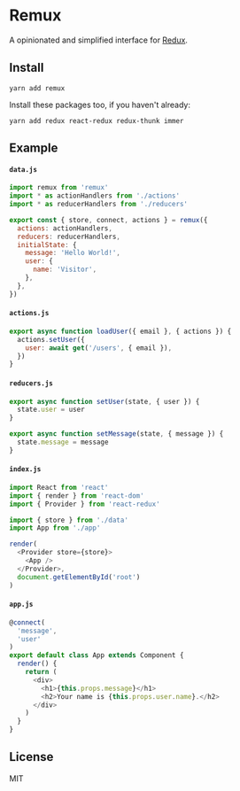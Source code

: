 # Remux

A opinionated and simplified interface for [Redux](https://redux.js.org/).

## Install

```
yarn add remux
```

Install these packages too, if you haven't already:

```
yarn add redux react-redux redux-thunk immer
```

## Example

#### `data.js`

```js
import remux from 'remux'
import * as actionHandlers from './actions'
import * as reducerHandlers from './reducers'

export const { store, connect, actions } = remux({
  actions: actionHandlers,
  reducers: reducerHandlers,
  initialState: {
    message: 'Hello World!',
    user: {
      name: 'Visitor',
    },
  },
})
```

#### `actions.js`

```js
export async function loadUser({ email }, { actions }) {
  actions.setUser({
    user: await get('/users', { email }),
  })
}
```

#### `reducers.js`

```js
export async function setUser(state, { user }) {
  state.user = user
}

export async function setMessage(state, { message }) {
  state.message = message
}
```

#### `index.js`

```js
import React from 'react'
import { render } from 'react-dom'
import { Provider } from 'react-redux'

import { store } from './data'
import App from './app'

render(
  <Provider store={store}>
    <App />
  </Provider>,
  document.getElementById('root')
)
```

#### `app.js`

```js
@connect(
  'message',
  'user'
)
export default class App extends Component {
  render() {
    return (
      <div>
        <h1>{this.props.message}</h1>
        <h2>Your name is {this.props.user.name}.</h2>
      </div>
    )
  }
}
```

## License

MIT
